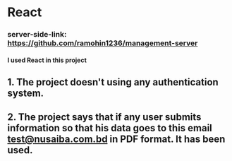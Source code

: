 # React 

### server-side-link: https://github.com/ramohin1236/management-server

#### I used React in this project

## 1. The project doesn't  using any authentication system.

## 2. The project says that if any user submits information so that his data goes to this email test@nusaiba.com.bd in PDF format. It has been used.


